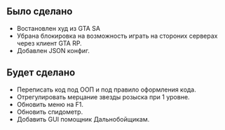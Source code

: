 ## Было сделано

- Востановлен худ из GTA SA
- Убрана блокировка на возможность играть на стороних серверах через клиент GTA RP.
- Добавлен JSON конфиг.

## Будет сделано

- Переписать код под ООП и под правило оформления кода.
- Отрегулировать мерцание звезды розыска при 1 уровне.
- Обновить меню на F1.
- Обновить спидометр.
- Добавить GUI помощник Дальнобойщикам.